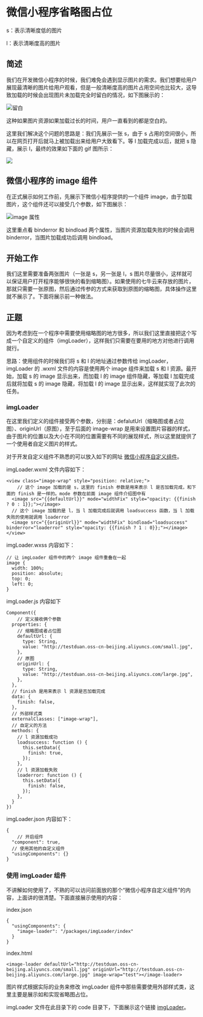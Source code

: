 # 微信小程序省略图占位

s：表示清晰度低的图片

l：表示清晰度高的图片

## 简述

我们在开发微信小程序的时候，我们难免会遇到显示图片的需求。我们想要给用户展现最清晰的图片给用户观看，但是一般清晰度高的图片占用空间也比较大，这导致加载的时候会出现图片未加载完全时留白的情况，如下图展示的：

![留白](https://github.com/duanyuanping/True-in-Hong/blob/master/static/2018-10-3%20%E7%95%99%E7%99%BD.gif)

这种如果图片资源如果加载过长的时间，用户一直看到的都是空白的。

这里我们解决这个问题的思路是：我们先展示一张 s，由于 s 占用的空间很小，所以在网页打开后就马上被加载出来给用户大致看下。等 l 加载完成以后，就把 s 隐藏，展示 l，最终的效果如下面的 gif 图所示：

![](https://github.com/duanyuanping/True-in-Hong/blob/master/static/2018-10-3%20GIF.gif)

## 微信小程序的 image 组件

在正式展示如何工作前，先展示下微信小程序提供的一个组件 image，由于加载图片，这个组件还可以接受几个参数，如下图展示：

![image 属性](https://github.com/duanyuanping/True-in-Hong/blob/master/static/2018-10-3%20%E7%BB%84%E4%BB%B6image%20%E5%B1%9E%E6%80%A7.jpg)

这里重点看 binderror 和 bindload 两个属性，当图片资源加载失败的时候会调用  binderror，当图片加载成功后调用 bindload。

## 开始工作

我们这里需要准备两张图片（一张是 s，另一张是 l，s 图片尽量很小，这样就可以保证用户打开程序能够很快的看到缩略图）。如果使用的七牛云来存放的图片，那就只需要一张原图，然后通过传参的方式来获取到原图的缩略图，具体操作这里就不展示了。下面将展示前一种做法。

## 正题

因为考虑到在一个程序中需要使用缩略图的地方很多，所以我们这里直接把这个写成一个自定义的组件（imgLoader），这样我们只需要在要用的地方对他进行调用就行。

思路：使用组件的时候我们将 s 和 l 的地址通过参数传给 imgLoader，imgLoader 的 .wxml 文件的内容是使用两个 image 组件来加载 s 和 l 资源。最开始，加载 s 的 image 显示出来，而加载 l 的 image 组件隐藏，等加载 l 加载完成后就将加载 s 的 image 隐藏，将加载 l 的 image 显示出来，这样就实现了此次的任务。

### imgLoader

在这里我们定义的组件接受两个参数，分别是：defalutUrl（缩略图或者占位图）、originUrl（原图），至于后面的 image-wrap 是用来设置图片容器的样式，由于图片的位置以及大小在不同的位置需要有不同的展现样式，所以这里就提供了一个使用者自定义图片的样式。

对于开发自定义组件不熟悉的可以放入如下的网址 [微信小程序自定义组件](https://developers.weixin.qq.com/miniprogram/dev/framework/custom-component/)。

imgLoader.wxml 文件内容如下：

```
<view class="image-wrap" style="position: relative;">
	// 这个 image 加载的是 s，这里的 finish 参数是用来表示 l 是否加载完成，和下面的 finish 是一样的。mode 参数在前面 image 组件介绍图中有
  <image src="{{defaultUrl}}" mode="widthFix" style="opacity: {{finish ? 0 : 1}};"></image>
  // 这个 image 加载的是 l，当 l 加载完成后就调用 loadsuccess 函数，当 l 加载失败的使用就调用 loaderror
  <image src="{{originUrl}}" mode="widthFix" bindload="loadsuccess" binderror="loaderror" style="opacity: {{finish ? 1 : 0}};"></image>
</view>
```

imgLoader.wxss 内容如下：

```
// 让 imgLoader 组件中的两个 image 组件重叠在一起
image {
  width: 100%;
  position: absolute;
  top: 0;
  left: 0;
}
```

imgLoader.js 内容如下

```
Component({
	// 定义接收俩个参数
  properties: {
  	// 缩略图或者占位图
    defaultUrl: {
      type: String,
      value: "http://testduan.oss-cn-beijing.aliyuncs.com/small.jpg",
    },
    // 原图
    originUrl: {
      type: String,
      value: "http://testduan.oss-cn-beijing.aliyuncs.com/large.jpg",
    },
  },
  // finish 是用来表示 l 资源是否加载完成
  data: {
    finish: false,
  },
  // 外部样式类
  externalClasses: ["image-wrap"],
  // 自定义的方法
  methods: {
  	// l 资源加载成功
    loadsuccess: function () {
      this.setData({
        finish: true,
      });
    },
    // l 资源加载失败
    loaderror: function () {
      this.setData({
        finish: false,
      });
    },
  }
})

```

imgLoader.json 内容如下：

```
{
	// 开启组件
  "component": true,
  // 使用其他的自定义组件
  "usingComponents": {}
}
```

### 使用 imgLoader 组件



不讲解如何使用了，不熟的可以访问前面放的那个“微信小程序自定义组件”的内容，上面讲的很清楚。下面直接展示使用的内容：

index.json

```
{
  "usingComponents": {
    "image-loader": "/packages/imgLoader/index"
  }
}
```

index.html

```
<image-loader defaultUrl="http://testduan.oss-cn-beijing.aliyuncs.com/small.jpg" originUrl="http://testduan.oss-cn-beijing.aliyuncs.com/large.jpg" image-wrap="test"></image-loader>
```

图片样式根据实际的业务来修改 imgLoader 组件中那些需要使用外部样式类，这里主要是展示如和实现省略图占位。

imgLoader 文件在此目录下的 code 目录下，下面展示这个链接 [imgLoader](https://github.com/duanyuanping/True-in-Hong/tree/master/%E5%BE%AE%E4%BF%A1%E5%B0%8F%E7%A8%8B%E5%BA%8F/code/imgLoader)。